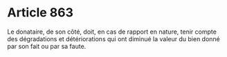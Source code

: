 # Article 863

Le donataire, de son côté, doit, en cas de rapport en nature, tenir compte des dégradations et détériorations qui ont diminué la valeur du bien donné par son fait ou par sa faute.
